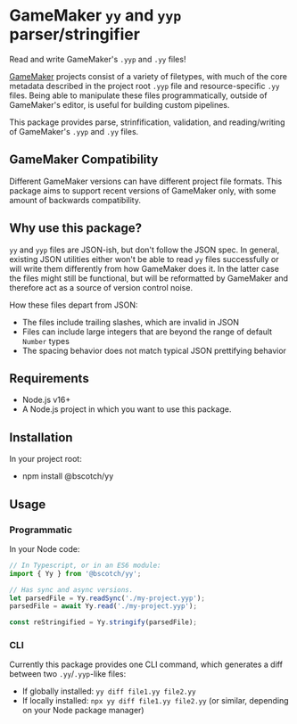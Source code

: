 # GameMaker `yy` and `yyp` parser/stringifier

Read and write GameMaker's `.yyp` and `.yy` files!

[GameMaker](https://gamemaker.io/en) projects consist of a variety of filetypes, with much of the core metadata described in the project root `.yyp` file and resource-specific `.yy` files. Being able to manipulate these files programmatically, outside of GameMaker's editor, is useful for building custom pipelines.

This package provides parse, strinfification, validation, and reading/writing of GameMaker's `.yyp` and `.yy` files.

## GameMaker Compatibility

Different GameMaker versions can have different project file formats. This package aims to support recent versions of GameMaker only, with some amount of backwards compatibility.

## Why use this package?

`yy` and `yyp` files are JSON-ish, but don't follow the JSON spec. In general, existing JSON utilities either won't be able to read `yy` files successfully or will write them differently from how GameMaker does it. In the latter case the files might still be functional, but will be reformatted by GameMaker and therefore act as a source of version control noise.

How these files depart from JSON:

- The files include trailing slashes, which are invalid in JSON
- Files can include large integers that are beyond the range of default `Number` types
- The spacing behavior does not match typical JSON prettifying behavior

## Requirements

- Node.js v16+
- A Node.js project in which you want to use this package.

## Installation

In your project root:

- npm install @bscotch/yy

## Usage

### Programmatic

In your Node code:

```ts
// In Typescript, or in an ES6 module:
import { Yy } from '@bscotch/yy';

// Has sync and async versions.
let parsedFile = Yy.readSync('./my-project.yyp');
parsedFile = await Yy.read('./my-project.yyp');

const reStringified = Yy.stringify(parsedFile);
```

### CLI

Currently this package provides one CLI command, which generates a diff between two `.yy`/`.yyp`-like files:

- If globally installed: `yy diff file1.yy file2.yy`
- If locally installed: `npx yy diff file1.yy file2.yy` (or similar, depending on your Node package manager)
